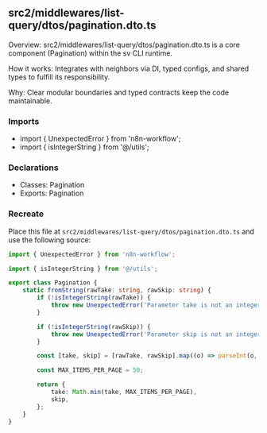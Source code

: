 ## src2/middlewares/list-query/dtos/pagination.dto.ts

Overview: src2/middlewares/list-query/dtos/pagination.dto.ts is a core component (Pagination) within the sv CLI runtime.

How it works: Integrates with neighbors via DI, typed configs, and shared types to fulfill its responsibility.

Why: Clear modular boundaries and typed contracts keep the code maintainable.

### Imports

- import { UnexpectedError } from 'n8n-workflow';
- import { isIntegerString } from '@/utils';

### Declarations

- Classes: Pagination
- Exports: Pagination

### Recreate

Place this file at `src2/middlewares/list-query/dtos/pagination.dto.ts` and use the following source:

```ts
import { UnexpectedError } from 'n8n-workflow';

import { isIntegerString } from '@/utils';

export class Pagination {
	static fromString(rawTake: string, rawSkip: string) {
		if (!isIntegerString(rawTake)) {
			throw new UnexpectedError('Parameter take is not an integer string');
		}

		if (!isIntegerString(rawSkip)) {
			throw new UnexpectedError('Parameter skip is not an integer string');
		}

		const [take, skip] = [rawTake, rawSkip].map((o) => parseInt(o, 10));

		const MAX_ITEMS_PER_PAGE = 50;

		return {
			take: Math.min(take, MAX_ITEMS_PER_PAGE),
			skip,
		};
	}
}

```
